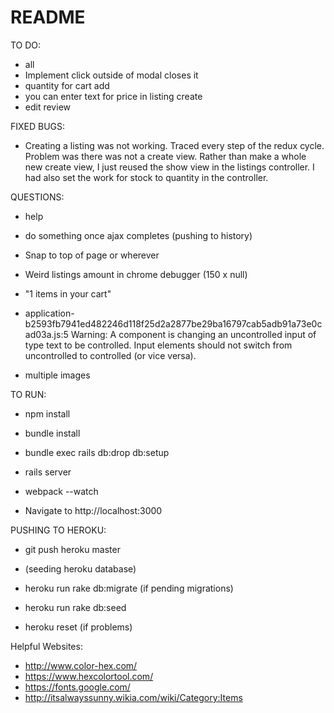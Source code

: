 # README

TO DO:
* all
* Implement click outside of modal closes it
* quantity for cart add
* you can enter text for price in listing create
* edit review


<!-- --- -->

FIXED BUGS:
* Creating a listing was not working. Traced every step of the redux cycle. Problem was there was not a create view. Rather than make a whole new create view, I just reused the show view in the listings controller. I had also set the work for stock to quantity in the controller.  

<!-- --- -->

QUESTIONS:
* help
* do something once ajax completes (pushing to history)
* Snap to top of page or wherever
* Weird listings amount in chrome debugger (150 x null)
* "1 items in your cart"
* application-b2593fb7941ed482246d118f25d2a2877be29ba16797cab5adb91a73e0cad03a.js:5 Warning: A component is changing an uncontrolled input of type text to be controlled. Input elements should not switch from uncontrolled to controlled (or vice versa).

* multiple images

<!-- --- -->

TO RUN:
* npm install
* bundle install
* bundle exec rails db:drop db:setup

* rails server
* webpack --watch

* Navigate to http://localhost:3000

<!-- --- -->

PUSHING TO HEROKU:
* git push heroku master

* (seeding heroku database)
* heroku run rake db:migrate (if pending migrations)
* heroku run rake db:seed

* heroku reset (if problems)

<!-- --- -->

Helpful Websites:

* http://www.color-hex.com/
* https://www.hexcolortool.com/
* https://fonts.google.com/
* http://itsalwayssunny.wikia.com/wiki/Category:Items
